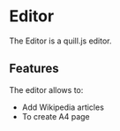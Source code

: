 # Editor

The Editor is a quill.js editor.

## Features

The editor allows to:

- Add Wikipedia articles
- To create A4 page
